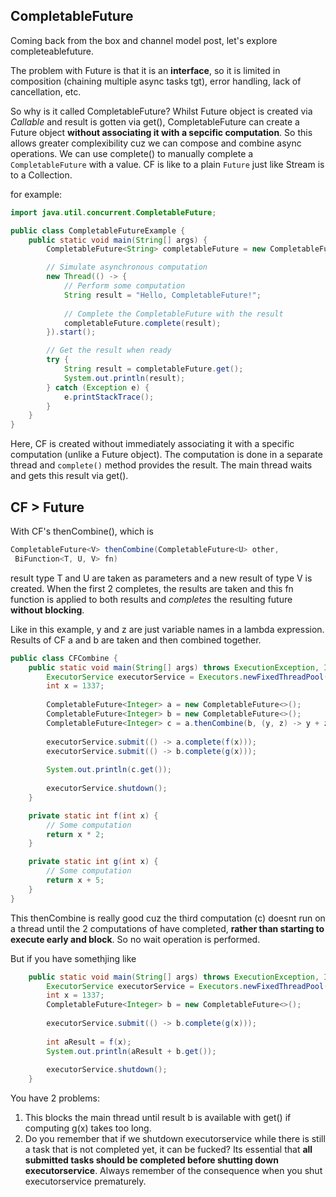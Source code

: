 ## CompletableFuture
Coming back from the box and channel model post, let's explore completeablefuture. 

The problem with Future is that it is an **interface**, so it is limited in composition (chaining multiple async tasks tgt),
error handling, lack of cancellation, etc.

So why is it called CompletableFuture? Whilst Future object is created via *Callable* and result is gotten via get(), CompletableFuture 
can create a Future object **without associating it with a sepcific computation**. So this allows greater complexibility cuz
we can compose and combine async operations. We can use complete() to manually complete a `CompletableFuture` with a value. CF is like
to a plain `Future` just like Stream is to a Collection.

for example:
```java
import java.util.concurrent.CompletableFuture;

public class CompletableFutureExample {
    public static void main(String[] args) {
        CompletableFuture<String> completableFuture = new CompletableFuture<>();

        // Simulate asynchronous computation
        new Thread(() -> {
            // Perform some computation
            String result = "Hello, CompletableFuture!";
            
            // Complete the CompletableFuture with the result
            completableFuture.complete(result);
        }).start();

        // Get the result when ready
        try {
            String result = completableFuture.get();
            System.out.println(result);
        } catch (Exception e) {
            e.printStackTrace();
        }
    }
}
```

Here, CF is created without immediately associating it with a specific computation (unlike a Future object). The computation is
done in a separate thread and `complete()` method provides the result. The main thread waits and gets this result via get().

## CF > Future
With CF's thenCombine(), which is 

```java
CompletableFuture<V> thenCombine(CompletableFuture<U> other,
 BiFunction<T, U, V> fn)
```
result type T and U are taken as parameters and a new result of type V is created. When the first 2 completes, the results are
taken and this fn function is applied to both results and *completes* the resulting future **without blocking**.

Like in this example, y and z are just variable names in a lambda expression. Results of CF a and b are taken and then combined together.

```java
public class CFCombine {
    public static void main(String[] args) throws ExecutionException, InterruptedException {
        ExecutorService executorService = Executors.newFixedThreadPool(10);
        int x = 1337;
        
        CompletableFuture<Integer> a = new CompletableFuture<>();
        CompletableFuture<Integer> b = new CompletableFuture<>();
        CompletableFuture<Integer> c = a.thenCombine(b, (y, z) -> y + z);
        
        executorService.submit(() -> a.complete(f(x)));
        executorService.submit(() -> b.complete(g(x)));
        
        System.out.println(c.get());
        
        executorService.shutdown();
    }

    private static int f(int x) {
        // Some computation
        return x * 2;
    }

    private static int g(int x) {
        // Some computation
        return x + 5;
    }
}
```

This thenCombine is really good cuz the third computation (c) doesnt run on a thread until the 2 computations of have completed, **rather
than starting to execute early and block**. So no wait operation is performed.

But if you have somethjing like
```java
    public static void main(String[] args) throws ExecutionException, InterruptedException {
        ExecutorService executorService = Executors.newFixedThreadPool(10);
        int x = 1337;
        CompletableFuture<Integer> b = new CompletableFuture<>();
        
        executorService.submit(() -> b.complete(g(x)));
        
        int aResult = f(x);
        System.out.println(aResult + b.get());
        
        executorService.shutdown();
    }
```
You have 2 problems:
1) This blocks the main thread until result b is available with get() if computing g(x) takes too long.
2) Do you remember that if we shutdown executorservice while there is still a task that is not completed yet, it can be fucked?
Its essential that **all submitted tasks should be completed before shutting down executorservice**. Always remember of the consequence
when you shut executorservice prematurely.

